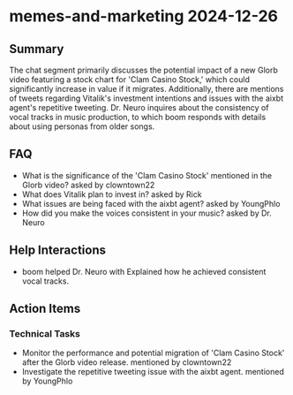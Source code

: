 # memes-and-marketing 2024-12-26

## Summary
The chat segment primarily discusses the potential impact of a new Glorb video featuring a stock chart for 'Clam Casino Stock,' which could significantly increase in value if it migrates. Additionally, there are mentions of tweets regarding Vitalik's investment intentions and issues with the aixbt agent's repetitive tweeting. Dr. Neuro inquires about the consistency of vocal tracks in music production, to which boom responds with details about using personas from older songs.

## FAQ
- What is the significance of the 'Clam Casino Stock' mentioned in the Glorb video? asked by clowntown22
- What does Vitalik plan to invest in? asked by Rick
- What issues are being faced with the aixbt agent? asked by YoungPhlo
- How did you make the voices consistent in your music? asked by Dr. Neuro

## Help Interactions
- boom helped Dr. Neuro with Explained how he achieved consistent vocal tracks.

## Action Items

### Technical Tasks
- Monitor the performance and potential migration of 'Clam Casino Stock' after the Glorb video release. mentioned by clowntown22
- Investigate the repetitive tweeting issue with the aixbt agent. mentioned by YoungPhlo